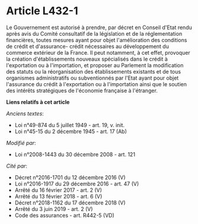 # Article L432-1

Le Gouvernement est autorisé à prendre, par décret en Conseil d'Etat rendu après avis du Comité consultatif de la législation
et de la réglementation financières, toutes mesures ayant pour objet l'amélioration des conditions de crédit et d'assurance-
crédit nécessaires au développement du commerce extérieur de la France. Il peut notamment, à cet effet, provoquer la création
d'établissements nouveaux spécialisés dans le crédit à l'exportation ou à l'importation, et proposer au Parlement la
modification des statuts ou la réorganisation des établissements existants et de tous organismes administratifs ou
subventionnés par l'Etat ayant pour objet l'assurance du crédit à l'exportation ou à l'importation ainsi que le soutien des
intérêts stratégiques de l'économie française à l'étranger.

**Liens relatifs à cet article**

_Anciens textes_:

  - Loi n°49-874 du 5 juillet 1949 - art. 19, v. init.
  - Loi n°45-15 du 2 décembre 1945 - art. 17 (Ab)

_Modifié par_:

  - Loi n°2008-1443 du 30 décembre 2008 - art. 121

_Cité par_:

  - Décret n°2016-1701 du 12 décembre 2016 (V)
  - Loi n°2016-1917 du 29 décembre 2016 - art. 47 (V)
  - Arrêté du 16 février 2017 - art. 2 (V)
  - Arrêté du 13 février 2018 - art. 6 (V)
  - Décret n°2018-1162 du 17 décembre 2018 (V)
  - Arrêté du 3 juin 2019 - art. 2 (V)
  - Code des assurances - art. R442-5 (VD)
